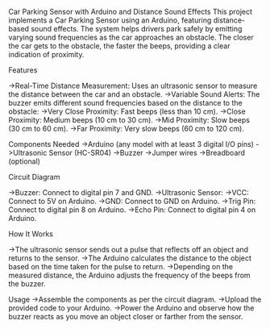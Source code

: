 Car Parking Sensor with Arduino and Distance Sound Effects
This project implements a Car Parking Sensor using an Arduino, featuring distance-based sound effects. The system helps drivers park safely by emitting varying sound frequencies as the car approaches an obstacle. The closer the car gets to the obstacle, the faster the beeps, providing a clear indication of proximity.

Features

->Real-Time Distance Measurement: Uses an ultrasonic sensor to measure the distance between the car and an obstacle.
->Variable Sound Alerts: The buzzer emits different sound frequencies based on the distance to the obstacle:
->Very Close Proximity: Fast beeps (less than 10 cm).
->Close Proximity: Medium beeps (10 cm to 30 cm).
->Mid Proximity: Slow beeps (30 cm to 60 cm).
->Far Proximity: Very slow beeps (60 cm to 120 cm).

Components Needed
->Arduino (any model with at least 3 digital I/O pins)
->Ultrasonic Sensor (HC-SR04)
->Buzzer
->Jumper wires
->Breadboard (optional)

Circuit Diagram

->Buzzer: Connect to digital pin 7 and GND.
->Ultrasonic Sensor:
->VCC: Connect to 5V on Arduino.
->GND: Connect to GND on Arduino.
->Trig Pin: Connect to digital pin 8 on Arduino.
->Echo Pin: Connect to digital pin 4 on Arduino.


How It Works

->The ultrasonic sensor sends out a pulse that reflects off an object and returns to the sensor.
->The Arduino calculates the distance to the object based on the time taken for the pulse to return.
->Depending on the measured distance, the Arduino adjusts the frequency of the beeps from the buzzer.

Usage
->Assemble the components as per the circuit diagram.
->Upload the provided code to your Arduino.
->Power the Arduino and observe how the buzzer reacts as you move an object closer or farther from the sensor.
